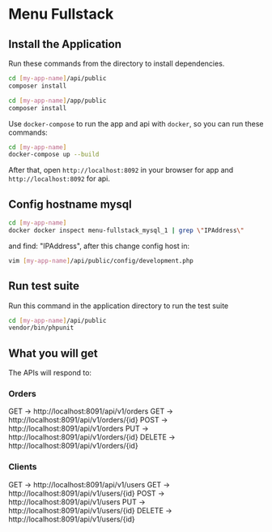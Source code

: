 # Menu Fullstack

## Install the Application

Run these commands from the directory to install dependencies.
```bash
cd [my-app-name]/api/public
composer install

cd [my-app-name]/app/public
composer install
```


Use `docker-compose` to run the app and api with `docker`, so you can run these commands:
```bash
cd [my-app-name]
docker-compose up --build
```

After that, open `http://localhost:8092` in your browser for app and `http://localhost:8092` for api.

## Config hostname mysql
```bash
cd [my-app-name]
docker docker inspect menu-fullstack_mysql_1 | grep \"IPAddress\"
```
and find: "IPAddress", after this change config host in:
```bash
vim [my-app-name]/api/public/config/development.php
```

## Run test suite
Run this command in the application directory to run the test suite 

```bash
cd [my-app-name]/api/public
vendor/bin/phpunit
```

## What you will get
The APIs will respond to:

### Orders
GET  ->   http://localhost:8091/api/v1/orders
GET  ->   http://localhost:8091/api/v1/orders/{id}
POST ->   http://localhost:8091/api/v1/orders
PUT ->   http://localhost:8091/api/v1/orders/{id}
DELETE -> http://localhost:8091/api/v1/orders/{id}

### Clients
GET  ->   http://localhost:8091/api/v1/users
GET  ->   http://localhost:8091/api/v1/users/{id}
POST ->   http://localhost:8091/api/v1/users
PUT ->   http://localhost:8091/api/v1/users/{id}
DELETE -> http://localhost:8091/api/v1/users/{id}

